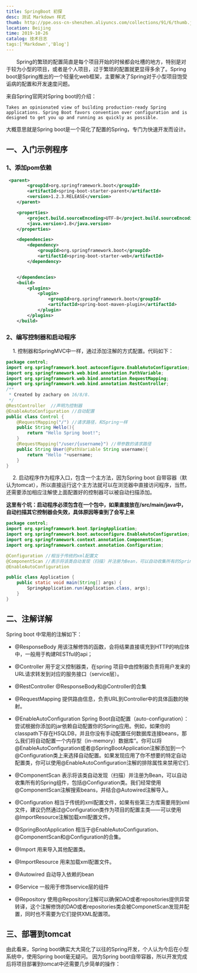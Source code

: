 ```yaml
---
title: SpringBoot 初探
desc: 测试 Markdown 样式
thumb: http://ppe.oss-cn-shenzhen.aliyuncs.com/collections/91/6/thumb.jpg
location: Beijing
time: 2019-10-26
catalog: 技术日志
tags:['Markdown','Blog']
---
```


　　Spring的繁琐的配置简直是每个项目开始的时候都会吐槽的地方，特别是对于较为小型的项目，或者是个人项目，过于繁琐的配置就更显得多余了。Spring boot是Spring推出的一个轻量化web框架，主要解决了Spring对于小型项目饱受诟病的配置和开发速度问题。


来自Spring官网对Spring boot的介绍：

```
Takes an opinionated view of building production-ready Spring applications. Spring Boot favors convention over configuration and is designed to get you up and running as quickly as possible.
```

大概意思就是Spring boot是一个简化了配置的Spring，专门为快速开发而设计。

<!--more-->

## 一、入门示例程序

###  1、添加pom依赖

```xml
 <parent>
        <groupId>org.springframework.boot</groupId>
        <artifactId>spring-boot-starter-parent</artifactId>
        <version>1.2.3.RELEASE</version>
    </parent>

    <properties>
        <project.build.sourceEncoding>UTF-8</project.build.sourceEncoding>
        <java.version>1.8</java.version>
    </properties>

    <dependencies>
        <dependency>
            <groupId>org.springframework.boot</groupId>
            <artifactId>spring-boot-starter-web</artifactId>
        </dependency>


    </dependencies>
    <build>
        <plugins>
            <plugin>
                <groupId>org.springframework.boot</groupId>
                <artifactId>spring-boot-maven-plugin</artifactId>
            </plugin>
        </plugins>
    </build>


```

### 2、编写控制器和启动程序
　 1. 控制器和SpringMVC中一样，通过添加注解的方式配置。代码如下：

```java
package control;
import org.springframework.boot.autoconfigure.EnableAutoConfiguration;
import org.springframework.web.bind.annotation.PathVariable;
import org.springframework.web.bind.annotation.RequestMapping;
import org.springframework.web.bind.annotation.RestController;
/**
 * Created by zachary on 16/8/8.
 */
@RestController  //声明为控制器
@EnableAutoConfiguration //自动配置
public class Control {
    @RequestMapping("/") //请求路径，和Spring一样
    public String Hello(){
        return "Hello Spring boot!";
    }
    @RequestMapping("/user/{username}") //带参数的请求路径
    public String User(@PathVariable String username){
        return "Hello "+username;
    }
}
```


　 2. 启动程序作为程序入口，包含一个主方法，因为Spring boot 自带容器（默认为tomcat），所以直接运行这个主方法就可以在浏览器中直接访问程序，当然，还需要添加相应注解使上面配置好的控制器可以被自动扫描添加。

**这里有个坑：启动程序必须包含在一个包中，如果直接放在/src/main/java中，自动扫描其它控制器会失效，具体原因等查到了会写上来**

```java
package control;
import org.springframework.boot.SpringApplication;
import org.springframework.boot.autoconfigure.EnableAutoConfiguration;
import org.springframework.context.annotation.ComponentScan;
import org.springframework.context.annotation.Configuration;

@Configuration //相当于传统的xml配置文
@ComponentScan //表示将该类自动发现（扫描）并注册为Bean，可以自动收集所有的Spring组件，包括@Configuration类。我们经常使用@ComponentScan注解搜索beans，并结合@Autowired注解导入。
@EnableAutoConfiguration

public class Application {
    public static void main(String[] args) {
        SpringApplication.run(Application.class, args);
    }
}
```

## 二、注解详解

Spring boot 中常用的注解如下：

* @ResponseBody
用该注解修饰的函数，会将结果直接填充到HTTP的响应体中，一般用于构建RESTful的api；

* @Controller
用于定义控制器类，在spring 项目中由控制器负责将用户发来的URL请求转发到对应的服务接口（service层）。

* @RestController
@ResponseBody和@Controller的合集

* @RequestMapping
提供路由信息，负责URL到Controller中的具体函数的映射。

* @EnableAutoConfiguration
Spring Boot自动配置（auto-configuration）：尝试根据你添加的jar依赖自动配置你的Spring应用。例如，如果你的classpath下存在HSQLDB，并且你没有手动配置任何数据库连接beans，那么我们将自动配置一个内存型（in-memory）数据库”。你可以将@EnableAutoConfiguration或者@SpringBootApplication注解添加到一个@Configuration类上来选择自动配置。如果发现应用了你不想要的特定自动配置类，你可以使用@EnableAutoConfiguration注解的排除属性来禁用它们.

* @ComponentScan
表示将该类自动发现（扫描）并注册为Bean，可以自动收集所有的Spring组件，包括@Configuration类。我们经常使用@ComponentScan注解搜索beans，并结合@Autowired注解导入。

* @Configuration
相当于传统的xml配置文件，如果有些第三方库需要用到xml文件，建议仍然通过@Configuration类作为项目的配置主类——可以使用@ImportResource注解加载xml配置文件。

* @SpringBootApplication
相当于@EnableAutoConfiguration、@ComponentScan和@Configuration的合集。

* @Import
用来导入其他配置类。

* @ImportResource
用来加载xml配置文件。

* @Autowired
自动导入依赖的bean

* @Service
一般用于修饰service层的组件

* @Repository
使用@Repository注解可以确保DAO或者repositories提供异常转译，这个注解修饰的DAO或者repositories类会被ComponetScan发现并配置，同时也不需要为它们提供XML配置项。


## 三、部署到tomcat

由此看来，Spring boot确实大大简化了以往的Spring开发，个人认为今后在小型系统中，使用Spring boot毫无疑问。
因为Spring boot自带容器，所以开发完成后将项目部署到tomcat中还需要几步简单的操作：
